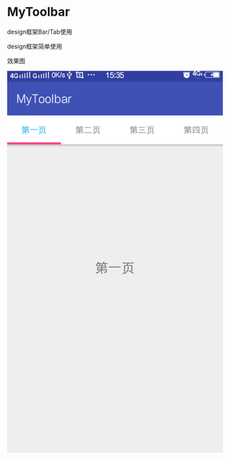 # MyToolbar
design框架Bar/Tab使用
  
design框架简单使用  

效果图  
  
![图片](https://github.com/think-ing/MyToolbar/blob/master/579409629495405396.png)
